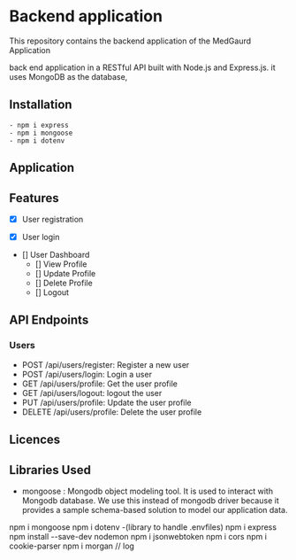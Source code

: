 # Backend application
 This repository contains the backend application of the MedGaurd Application

 back end application in a RESTful API built with Node.js and Express.js. it uses MongoDB as the database,

 ## Installation
    - npm i express
    - npm i mongoose
    - npm i dotenv


## Application

## Features
 - [x] User registration
 - [x] User login



- [] User Dashboard
    - [] View Profile
    - [] Update Profile
    - [] Delete Profile
    - [] Logout

## API Endpoints

### Users
- POST /api/users/register: Register a new user
- POST /api/users/login: Login a user
- GET /api/users/profile: Get the user profile
- GET /api/users/logout: logout the user
- PUT /api/users/profile: Update the user profile
- DELETE /api/users/profile: Delete the user profile



## Licences

## Libraries Used
  - mongoose : Mongodb object modeling tool. It is used to interact with Mongodb database. We use this instead of mongodb driver because it provides a sample schema-based solution to model our application data.







  npm i mongoose
  npm i dotenv  -(library to handle .envfiles)
  npm i express
  npm install --save-dev nodemon
  npm i jsonwebtoken
  npm i cors
  npm i cookie-parser
  npm i morgan  // log
